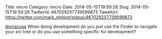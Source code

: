 Title: micro
Category: micro
Date: 2014-05-15T19:50:26
Slug: 2014-05-15T19:50:26
TwitterId: 467029257739599873
TweetUrl: https://twitter.com/mark_philpot/status/467029257739599873

[@siracusa](https://twitter.com/siracusa) When doing development do you just use the Finder to navigate your src tree or do you use something specific for development?